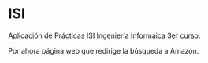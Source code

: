 # ISI

Aplicación de Prácticas ISI Ingeniería Informáica 3er curso.

Por ahora página web que redirige la búsqueda a Amazon.
